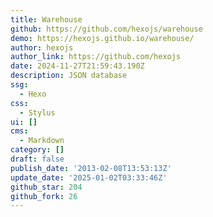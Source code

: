 ```yaml
---
title: Warehouse
github: https://github.com/hexojs/warehouse
demo: https://hexojs.github.io/warehouse/
author: hexojs
author_link: https://github.com/hexojs
date: 2024-11-27T21:59:43.190Z
description: JSON database
ssg:
  - Hexo
css:
  - Stylus
ui: []
cms:
  - Markdown
category: []
draft: false
publish_date: '2013-02-08T13:53:13Z'
update_date: '2025-01-02T03:33:46Z'
github_star: 204
github_fork: 26
---
```

